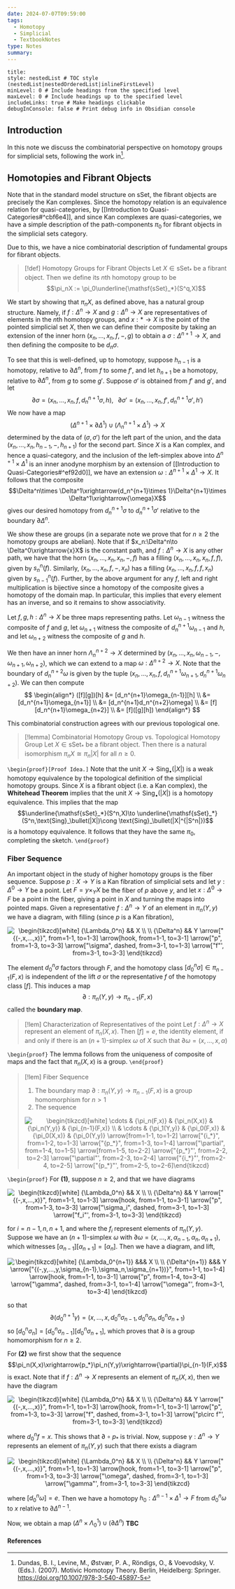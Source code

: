 ```yaml
---
date: 2024-07-07T09:59:00
tags:
  - Homotopy
  - Simplicial
  - TextbookNotes
type: Notes
summary:
---
```

```table-of-contents
title: 
style: nestedList # TOC style (nestedList|nestedOrderedList|inlineFirstLevel)
minLevel: 0 # Include headings from the specified level
maxLevel: 0 # Include headings up to the specified level
includeLinks: true # Make headings clickable
debugInConsole: false # Print debug info in Obsidian console
```
## Introduction

In this note we discuss the combinatorial perspective on homotopy groups for simplicial sets, following the work in[^1].


## Homotopies and Fibrant Objects

Note that in the standard model structure on $\mathsf{sSet}$, the fibrant objects are precisely the Kan complexes. Since the homotopy relation is an equivalence relation for quasi-categories, by [[Introduction to Quasi-Categories#^cbf6e4]], and since Kan complexes are quasi-categories, we have a simple description of the path-components $\pi_0$ for fibrant objects in the simplicial sets category.

Due to this, we have a nice combinatorial description of fundamental groups for fibrant objects.

>[!def] Homotopy Groups for Fibrant Objects
>Let $X \in \mathsf{sSet}_*$ be a fibrant object. Then we define its $n$th homotopy group to be $$\pi_nX := \pi_0\underline{\mathsf{sSet}_*}(S^q,X)$$

We start by showing that $\pi_nX$, as defined above, has a natural group structure. Namely, if $f:\Delta^n\to X$ and $g:\Delta^n\to X$ are representatives of elements in the $n$th homotopy groups, and $x:*\to X$ is the point of the pointed simplicial set $X$, then we can define their composite by taking an extension of the inner horn $(x_n,...,x_n,f,-,g)$ to obtain a $\sigma:\Delta^{n+1}\to X$, and then defining the composite to be $d_n\sigma$. 

To see that this is well-defined, up to homotopy, suppose $h_{n-1}$ is a homotopy, relative to $\partial\Delta^n$, from $f$ to some $f'$, and let $h_{n+1}$ be a homotopy, relative to $\partial\Delta^n$, from $g$ to some $g'$. Suppose $\sigma'$ is obtained from $f'$ and $g'$, and let 
$$\partial\sigma = (x_n , \dots, x_n,f,d_n^{n+1}\sigma,h),\;\;\;\partial\sigma' = (x_n, \dots, x_n,f',d_n^{n+1}\sigma',h')$$
We now have a map
$$(\Delta^{n+1}\times \partial\Delta^1)\cup(\Lambda_n^{n+1}\times \Delta^1)\to X$$
determined by the data of $(\sigma,\sigma')$ for the left part of the union, and the data $(x_n,...,x_n,h_{n-1},-,h_{n+1})$ for the second part. Since $X$ is a Kan complex, and hence a quasi-category, and the inclusion of the left-simplex above into $\Delta^{n+1}\times \Delta^1$ is an inner anodyne morphism by an extension of [[Introduction to Quasi-Categories#^ef92d0]], we have an extension $\omega:\Delta^{n+1}\times \Delta^1\to X$. It follows that the composite 
$$\Delta^n\times \Delta^1\xrightarrow{d_n^{n+1}\times 1}\Delta^{n+1}\times \Delta^1\xrightarrow{\omega}X$$
gives our desired homotopy from $d_n^{n+1}\sigma$ to $d_n^{n+1}\sigma'$ relative to the boundary $\partial\Delta^n$.

We show these are groups (in a separate note we prove that for $n\geq 2$ the homotopy groups are abelian). Note that if $x_n:\Delta^n\to \Delta^0\xrightarrow{x}X$ is the constant path, and $f:\Delta^n\to X$ is any other path, we have that the horn $(x_n,...,x_n,x_n,-,f)$ has a filling $(x_n,...,x_n,x_n,f,f)$, given by $s^n_n(f)$. Similarly, $(x_n,...,x_n,f,-,x_n)$ has a filling $(x_n,...,x_n,f,f,x_n)$ given by $s_{n-1}^n(f)$. Further, by the above argument for  any $f$, left and right multiplication is bijective since a homotopy of the composite gives a homotopy of the domain map. In particular, this implies that every element has an inverse, and so it remains to show associativity.

Let $f,g,h:\Delta^n\to X$ be three maps representing paths. Let $\omega_{n-1}$ witness the composite of $f$ and $g$, let $\omega_{n+1}$ witness the composite of $d_n^{n+1}\omega_{n-1}$ and $h$, and let $\omega_{n+2}$ witness the composite of $g$ and $h$.

We then have an inner horn $\Lambda_n^{n+2}\to X$ determined by $(x_n,...,x_n,\omega_{n-1},-,\omega_{n+1},\omega_{n+2})$, which we can extend to a map $\omega:\Delta^{n+2}\to X$. Note that the boundary of $d_n^{n+2}\omega$ is given by the tuple $(x_n,...,x_n,f,d_n^{n+1}\omega_{n+1},d_n^{n+1}\omega_{n+2})$. We can then compute
$$
\begin{align*}
([f][g])[h] &= [d_n^{n+1}\omega_{n-1}][h] \\
&= [d_n^{n+1}\omega_{n+1}] \\
&= [d_n^{n+1}d_n^{n+2}\omega] \\
&= [f][d_n^{n+1}\omega_{n+2}] \\
&= [f]([g][h])
\end{align*}
$$

This combinatorial construction agrees with our previous topological one.

>[!lemma] Combinatorial Homotopy Group vs. Topological Homotopy Group
>Let $X \in \mathsf{sSet}_*$ be a fibrant object. Then there is a natural isomorphism $\pi_nX\cong \pi_n|X|$ for all $n \geq 0$.

`\begin{proof}[Proof Idea.]`
Note that the unit $X\to \text{Sing}_\bullet(|X|)$ is a weak homotopy equivalence by the topological definition of the simplicial homotopy groups. Since $X$ is a fibrant object (i.e. a Kan complex), the **Whitehead Theorem** implies that the unit $X\to \text{Sing}_\bullet(|X|)$ is a homotopy equivalence. This implies that the map
$$\underline{\mathsf{sSet}_*}(S^n,X)\to \underline{\mathsf{sSet}_*}(S^n,\text{Sing}_\bullet(|X|)\cong \text{Sing}_\bullet(|X|^{|S^n|})$$
is a homotopy equivalence. It follows that they have the same $\pi_0$, completing the sketch.
`\end{proof}`

### Fiber Sequence

An important object in the study of higher homotopy groups is the fiber sequence. Suppose $p:X\to Y$ is a Kan fibration of simplicial sets and let $y:\Delta^0\to Y$ be a point. Let $F = y\times_YX$ be the fiber of $p$ above $y$, and let $x:\Delta^0\to F$ be a point in the fiber, giving a point in $X$ and turning the maps into pointed maps. Given a representative $f:\Delta^n\to Y$ of an element in $\pi_n(Y,y)$ we have a diagram, with filling (since $p$ is a Kan fibration),

<p align="center"><img align="center" src="https://i.upmath.me/svg/%0A%5Cbegin%7Btikzcd%7D%5Bwhite%5D%0A%09%7B%5CLambda_0%5En%7D%20%26%26%20X%20%5C%5C%0A%09%5C%5C%0A%09%7B%5CDelta%5En%7D%20%26%26%20Y%0A%09%5Carrow%5B%22%7B(-%2Cx%2C...%2Cx)%7D%22%2C%20from%3D1-1%2C%20to%3D1-3%5D%0A%09%5Carrow%5Bhook%2C%20from%3D1-1%2C%20to%3D3-1%5D%0A%09%5Carrow%5B%22p%22%2C%20from%3D1-3%2C%20to%3D3-3%5D%0A%09%5Carrow%5B%22%5Csigma%22%2C%20dashed%2C%20from%3D3-1%2C%20to%3D1-3%5D%0A%09%5Carrow%5B%22f%22'%2C%20from%3D3-1%2C%20to%3D3-3%5D%0A%5Cend%7Btikzcd%7D%0A" alt="
\begin{tikzcd}[white]
	{\Lambda_0^n} &amp;&amp; X \\
	\\
	{\Delta^n} &amp;&amp; Y
	\arrow[&quot;{(-,x,...,x)}&quot;, from=1-1, to=1-3]
	\arrow[hook, from=1-1, to=3-1]
	\arrow[&quot;p&quot;, from=1-3, to=3-3]
	\arrow[&quot;\sigma&quot;, dashed, from=3-1, to=1-3]
	\arrow[&quot;f&quot;', from=3-1, to=3-3]
\end{tikzcd}
" /></p>

The element $d_0^n\sigma$ factors through $F$, and the homotopy class $[d_0^n\sigma] \in \pi_{n-1}(F,x)$ is independent of the lift $\sigma$ or the representative $f$ of the homotopy class $[f]$. This induces a map
$$\partial:\pi_n(Y,y)\to \pi_{n-1}(F,x)$$
called the **boundary map**.

>[!lem] Characterization of Representatives of the point
>Let $f:\Delta^n\to X$ represent an element of $\pi_n(X,x)$. Then $[f] = e$, the identity element, if and only if there is an $(n+1)$-simplex $\omega$ of $X$ such that $\partial\omega = (x,...,x,\alpha)$

`\begin{proof}`
The lemma follows from the uniqueness of composite of maps and the fact that $\pi_n(X,x)$ is a group.
`\end{proof}`

>[!lem] Fiber  Sequence
>1. The boundary map $\partial:\pi_n(Y,y)\to \pi_{n-1}(F,x)$ is a group homomorphism for $n > 1$
>2. The sequence
>   
>   <p align="center"><img align="center"src="https://i.upmath.me/svg/%0A%5Cbegin%7Btikzcd%7D%5Bwhite%5D%0A%09%5Ccdots%20%26%20%7B%5Cpi_n(F%2Cx)%7D%20%26%20%7B%5Cpi_n(X%2Cx)%7D%20%26%20%7B%5Cpi_n(Y%2Cy)%7D%20%26%20%7B%5Cpi_%7Bn-1%7D(F%2Cx)%7D%20%5C%5C%0A%09%26%20%5Ccdots%20%26%20%7B%5Cpi_1(Y%2Cy)%7D%20%26%20%7B%5Cpi_0(F%2Cx)%7D%20%26%20%7B%5Cpi_0(X%2Cx)%7D%20%26%20%7B%5Cpi_0(Y%2Cy)%7D%0A%09%5Carrow%5Bfrom%3D1-1%2C%20to%3D1-2%5D%0A%09%5Carrow%5B%22%7Bi_*%7D%22%2C%20from%3D1-2%2C%20to%3D1-3%5D%0A%09%5Carrow%5B%22%7Bp_*%7D%22%2C%20from%3D1-3%2C%20to%3D1-4%5D%0A%09%5Carrow%5B%22%5Cpartial%22%2C%20from%3D1-4%2C%20to%3D1-5%5D%0A%09%5Carrow%5Bfrom%3D1-5%2C%20to%3D2-2%5D%0A%09%5Carrow%5B%22%7Bp_*%7D%22'%2C%20from%3D2-2%2C%20to%3D2-3%5D%0A%09%5Carrow%5B%22%5Cpartial%22'%2C%20from%3D2-3%2C%20to%3D2-4%5D%0A%09%5Carrow%5B%22%7Bi_*%7D%22'%2C%20from%3D2-4%2C%20to%3D2-5%5D%0A%09%5Carrow%5B%22%7Bp_*%7D%22'%2C%20from%3D2-5%2C%20to%3D2-6%5D%0A%5Cend%7Btikzcd%7D%0A" alt="\begin{tikzcd}[white]	\cdots &amp; {\pi_n(F,x)} &amp; {\pi_n(X,x)} &amp; {\pi_n(Y,y)} &amp; {\pi_{n-1}(F,x)} \\	&amp; \cdots &amp; {\pi_1(Y,y)} &amp; {\pi_0(F,x)} &amp; {\pi_0(X,x)} &amp; {\pi_0(Y,y)}	\arrow[from=1-1, to=1-2]	\arrow[&quot;{i_*}&quot;, from=1-2, to=1-3]	\arrow[&quot;{p_*}&quot;, from=1-3, to=1-4]	\arrow[&quot;\partial&quot;, from=1-4, to=1-5]	\arrow[from=1-5, to=2-2]	\arrow[&quot;{p_*}&quot;', from=2-2, to=2-3]	\arrow[&quot;\partial&quot;', from=2-3, to=2-4]	\arrow[&quot;{i_*}&quot;', from=2-4, to=2-5]	\arrow[&quot;{p_*}&quot;', from=2-5, to=2-6]\end{tikzcd}" /></p>

`\begin{proof}`
For **(1)**, suppose $n \geq 2$, and that we have diagrams

<p align="center"><img align="center" src="https://i.upmath.me/svg/%0A%5Cbegin%7Btikzcd%7D%5Bwhite%5D%0A%09%7B%5CLambda_0%5En%7D%20%26%26%20X%20%5C%5C%0A%09%5C%5C%0A%09%7B%5CDelta%5En%7D%20%26%26%20Y%0A%09%5Carrow%5B%22%7B(-%2Cx%2C...%2Cx)%7D%22%2C%20from%3D1-1%2C%20to%3D1-3%5D%0A%09%5Carrow%5Bhook%2C%20from%3D1-1%2C%20to%3D3-1%5D%0A%09%5Carrow%5B%22p%22%2C%20from%3D1-3%2C%20to%3D3-3%5D%0A%09%5Carrow%5B%22%5Csigma_i%22%2C%20dashed%2C%20from%3D3-1%2C%20to%3D1-3%5D%0A%09%5Carrow%5B%22f_i%22'%2C%20from%3D3-1%2C%20to%3D3-3%5D%0A%5Cend%7Btikzcd%7D%0A" alt="
\begin{tikzcd}[white]
	{\Lambda_0^n} &amp;&amp; X \\
	\\
	{\Delta^n} &amp;&amp; Y
	\arrow[&quot;{(-,x,...,x)}&quot;, from=1-1, to=1-3]
	\arrow[hook, from=1-1, to=3-1]
	\arrow[&quot;p&quot;, from=1-3, to=3-3]
	\arrow[&quot;\sigma_i&quot;, dashed, from=3-1, to=1-3]
	\arrow[&quot;f_i&quot;', from=3-1, to=3-3]
\end{tikzcd}
" /></p>

for $i = n-1,n,n+1$, and where the $f_i$ represent elements of $\pi_n(Y,y)$. Suppose we have an $(n+1)$-simplex $\omega$ with $\partial\omega = (x,...,x,\alpha_{n-1},\alpha_n,\alpha_{n+1})$, which witnesses $[\alpha_{n-1}][\alpha_{n+1}]=[\alpha_n]$. Then we have a diagram, and lift,

<p align="center"><img align="center" src="https://i.upmath.me/svg/%0A%5Cbegin%7Btikzcd%7D%5Bwhite%5D%0A%09%7B%5CLambda_0%5E%7Bn%2B1%7D%7D%20%26%26%26%20X%20%5C%5C%0A%09%5C%5C%0A%09%7B%5CDelta%5E%7Bn%2B1%7D%7D%20%26%26%26%20Y%0A%09%5Carrow%5B%22%7B(-%2Cy%2C...%2Cy%2C%5Csigma_%7Bn-1%7D%2C%5Csigma_n%2C%5Csigma_%7Bn%2B1%7D)%7D%22%2C%20from%3D1-1%2C%20to%3D1-4%5D%0A%09%5Carrow%5Bhook%2C%20from%3D1-1%2C%20to%3D3-1%5D%0A%09%5Carrow%5B%22p%22%2C%20from%3D1-4%2C%20to%3D3-4%5D%0A%09%5Carrow%5B%22%5Cgamma%22%2C%20dashed%2C%20from%3D3-1%2C%20to%3D1-4%5D%0A%09%5Carrow%5B%22%5Comega%22'%2C%20from%3D3-1%2C%20to%3D3-4%5D%0A%5Cend%7Btikzcd%7D%0A" alt="
\begin{tikzcd}[white]
	{\Lambda_0^{n+1}} &amp;&amp;&amp; X \\
	\\
	{\Delta^{n+1}} &amp;&amp;&amp; Y
	\arrow[&quot;{(-,y,...,y,\sigma_{n-1},\sigma_n,\sigma_{n+1})}&quot;, from=1-1, to=1-4]
	\arrow[hook, from=1-1, to=3-1]
	\arrow[&quot;p&quot;, from=1-4, to=3-4]
	\arrow[&quot;\gamma&quot;, dashed, from=3-1, to=1-4]
	\arrow[&quot;\omega&quot;', from=3-1, to=3-4]
\end{tikzcd}
" /></p>


so that
$$\partial(d_0^{n+1}\gamma) = (x, \dots,x,d_0^n\sigma_{n-1},d_0^n\sigma_n,d_0^n\sigma_{n+1})$$
so $[d_0^n\sigma_n] = [d_0^n\sigma_{n-1}][d_0^n\sigma_{n+1}]$, which proves that $\partial$ is a group homomorphism for $n \geq 2$.

For **(2)** we first show that the sequence
$$\pi_n(X,x)\xrightarrow{p_*}\pi_n(Y,y)\xrightarrow{\partial}\pi_{n-1}(F,x)$$
is exact. Note that if $f:\Delta^n\to X$ represents an element of $\pi_n(X,x)$, then we have the diagram

<p align="center"><img align="center" src="https://i.upmath.me/svg/%0A%5Cbegin%7Btikzcd%7D%5Bwhite%5D%0A%09%7B%5CLambda_0%5En%7D%20%26%26%20X%20%5C%5C%0A%09%5C%5C%0A%09%7B%5CDelta%5En%7D%20%26%26%20Y%0A%09%5Carrow%5B%22%7B(-%2Cx%2C...%2Cx)%7D%22%2C%20from%3D1-1%2C%20to%3D1-3%5D%0A%09%5Carrow%5Bhook%2C%20from%3D1-1%2C%20to%3D3-1%5D%0A%09%5Carrow%5B%22p%22%2C%20from%3D1-3%2C%20to%3D3-3%5D%0A%09%5Carrow%5B%22f%22%2C%20dashed%2C%20from%3D3-1%2C%20to%3D1-3%5D%0A%09%5Carrow%5B%22p%5Ccirc%20f%22'%2C%20from%3D3-1%2C%20to%3D3-3%5D%0A%5Cend%7Btikzcd%7D%0A" alt="
\begin{tikzcd}[white]
	{\Lambda_0^n} &amp;&amp; X \\
	\\
	{\Delta^n} &amp;&amp; Y
	\arrow[&quot;{(-,x,...,x)}&quot;, from=1-1, to=1-3]
	\arrow[hook, from=1-1, to=3-1]
	\arrow[&quot;p&quot;, from=1-3, to=3-3]
	\arrow[&quot;f&quot;, dashed, from=3-1, to=1-3]
	\arrow[&quot;p\circ f&quot;', from=3-1, to=3-3]
\end{tikzcd}
" /></p>

where $d_0^nf = x$. This shows that $\partial\circ p_*$ is trivial. Now, suppose $\gamma:\Delta^n\to Y$ represents an element of $\pi_n(Y,y)$ such that there exists a diagram

<p align="center"><img align="center" src="https://i.upmath.me/svg/%0A%5Cbegin%7Btikzcd%7D%5Bwhite%5D%0A%09%7B%5CLambda_0%5En%7D%20%26%26%20X%20%5C%5C%0A%09%5C%5C%0A%09%7B%5CDelta%5En%7D%20%26%26%20Y%0A%09%5Carrow%5B%22%7B(-%2Cx%2C...%2Cx)%7D%22%2C%20from%3D1-1%2C%20to%3D1-3%5D%0A%09%5Carrow%5Bhook%2C%20from%3D1-1%2C%20to%3D3-1%5D%0A%09%5Carrow%5B%22p%22%2C%20from%3D1-3%2C%20to%3D3-3%5D%0A%09%5Carrow%5B%22%5Comega%22%2C%20dashed%2C%20from%3D3-1%2C%20to%3D1-3%5D%0A%09%5Carrow%5B%22%5Cgamma%22'%2C%20from%3D3-1%2C%20to%3D3-3%5D%0A%5Cend%7Btikzcd%7D%0A" alt="
\begin{tikzcd}[white]
	{\Lambda_0^n} &amp;&amp; X \\
	\\
	{\Delta^n} &amp;&amp; Y
	\arrow[&quot;{(-,x,...,x)}&quot;, from=1-1, to=1-3]
	\arrow[hook, from=1-1, to=3-1]
	\arrow[&quot;p&quot;, from=1-3, to=3-3]
	\arrow[&quot;\omega&quot;, dashed, from=3-1, to=1-3]
	\arrow[&quot;\gamma&quot;', from=3-1, to=3-3]
\end{tikzcd}
" /></p>

where $[d_0^n\omega] = e$. Then we have a homotopy $h_0:\Delta^{n-1}\times \Delta^1\to F$ from $d_0^n\omega$ to $x$ relative to $\partial\Delta^{n-1}$. 

Now, we obtain a map $(\Delta^n\times \Lambda_0^1)\cup(\partial\Delta^n)$ **TBC**


#### References

[^1]: Dundas, B. I., Levine, M., Østvær, P. A., Röndigs, O., & Voevodsky, V. (Eds.). (2007). Motivic Homotopy Theory. Berlin, Heidelberg: Springer. https://doi.org/10.1007/978-3-540-45897-5